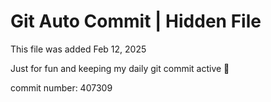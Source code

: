 # Git Auto Commit | Hidden File

This file was added Feb 12, 2025

Just for fun and keeping my daily git commit active 🤪

commit number: 407309
